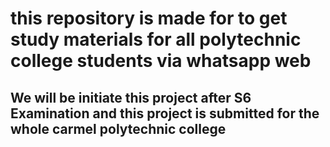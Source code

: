 # this repository is made for to get study materials for all polytechnic college students via whatsapp web

## We will be initiate this project after S6 Examination and this project is submitted for the whole carmel polytechnic college
